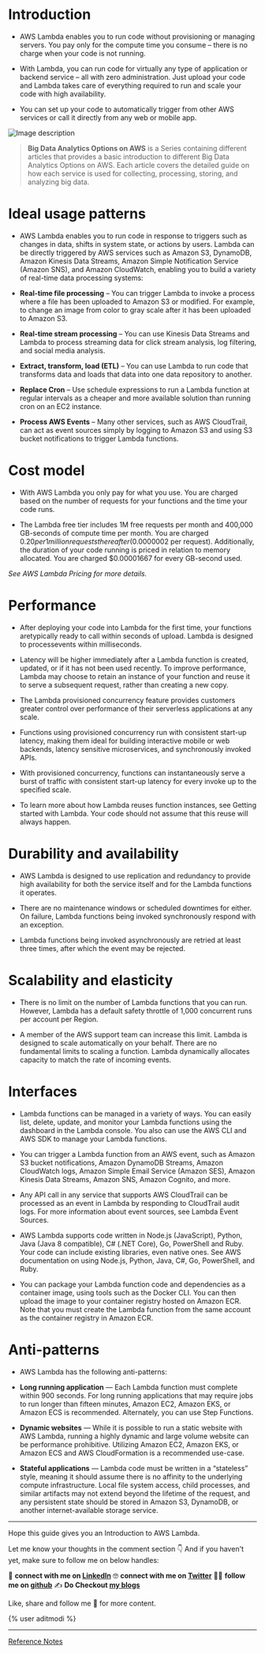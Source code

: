 # Introduction

* AWS Lambda enables you to run code without provisioning or managing servers. You pay only for the compute time you consume – there is no charge when your code is not running. 

* With Lambda, you can run code for virtually any type of application or backend service – all with zero administration. Just upload your code and Lambda takes care of everything required to run and scale your code with high availability. 

* You can set up your code to automatically trigger from other AWS services or call it directly from any web or mobile app.

![Image description](https://dev-to-uploads.s3.amazonaws.com/uploads/articles/cp0t2a1u852t8k5xsizy.png)
 
> **Big Data Analytics Options on AWS** is a Series containing different articles that provides a basic introduction to different Big Data Analytics Options on AWS. Each article covers the detailed guide on how each service is used for collecting, processing, storing, and analyzing big data.

# Ideal usage patterns

* AWS Lambda enables you to run code in response to triggers such as changes in data, shifts in system state, or actions by users. Lambda can be directly triggered by AWS services such as Amazon S3, DynamoDB, Amazon Kinesis Data Streams, Amazon Simple Notification Service (Amazon SNS), and Amazon CloudWatch, enabling you to build a variety of real-time data processing systems:

 * **Real-time file processing** – You can trigger Lambda to invoke a process where a file has been uploaded to Amazon S3 or modified. For example, to change an image from color to gray scale after it has been uploaded to Amazon S3.

 * **Real-time stream processing** – You can use Kinesis Data Streams and Lambda to process streaming data for click stream analysis, log filtering, and social media analysis.

 * **Extract, transform, load (ETL)** – You can use Lambda to run code that transforms data and loads that data into one data repository to another.

 * **Replace Cron** – Use schedule expressions to run a Lambda function at regular intervals as a cheaper and more available solution than running cron on an EC2 instance.

 * **Process AWS Events** – Many other services, such as AWS CloudTrail, can act as event sources simply by logging to Amazon S3 and using S3 bucket notifications to trigger Lambda functions.

# Cost model

* With AWS Lambda you only pay for what you use. You are charged based on the number of requests for your functions and the time your code runs. 

* The Lambda free tier includes 1M free requests per month and 400,000 GB-seconds of compute time per month. You are charged $0.20 per 1 million requests thereafter ($0.0000002 per request). Additionally, the duration of your code running is priced in relation to memory allocated. You are charged $0.00001667 for every GB-second used.

*See AWS Lambda Pricing for more details.*

# Performance

* After deploying your code into Lambda for the first time, your functions aretypically ready to call within seconds of upload. Lambda is designed to processevents within milliseconds. 

* Latency will be higher immediately after a Lambda function is created, updated, or if it has not been used recently. To improve performance, Lambda may choose to retain an instance of your function and reuse it to serve a subsequent request, rather than creating a new copy.

* The Lambda provisioned concurrency feature provides customers greater control over performance of their serverless applications at any scale. 

* Functions using provisioned concurrency run with consistent start-up latency, making them ideal for building interactive mobile or web backends, latency sensitive microservices, and synchronously invoked APIs. 

* With provisioned concurrency, functions can instantaneously serve a burst of traffic with consistent start-up latency for every invoke up to the specified scale.

* To learn more about how Lambda reuses function instances, see Getting started with Lambda. Your code should not assume that this reuse will always happen.

# Durability and availability

* AWS Lambda is designed to use replication and redundancy to provide high availability for both the service itself and for the Lambda functions it operates. 

* There are no maintenance windows or scheduled downtimes for either. On failure, Lambda functions being invoked synchronously respond with an exception. 

* Lambda functions being invoked asynchronously are retried at least three times, after which the event may be rejected.

# Scalability and elasticity

* There is no limit on the number of Lambda functions that you can run. However, Lambda has a default safety throttle of 1,000 concurrent runs per account per Region. 

* A member of the AWS support team can increase this limit. Lambda is designed to scale automatically on your behalf. There are no fundamental limits to scaling a function. Lambda dynamically allocates capacity to match the rate of incoming events.

# Interfaces

* Lambda functions can be managed in a variety of ways. You can easily list, delete, update, and monitor your Lambda functions using the dashboard in the Lambda console. You also can use the AWS CLI and AWS SDK to manage your Lambda functions.

* You can trigger a Lambda function from an AWS event, such as Amazon S3 bucket notifications, Amazon DynamoDB Streams, Amazon CloudWatch logs, Amazon Simple Email Service (Amazon SES), Amazon Kinesis Data Streams, Amazon SNS, Amazon Cognito, and more. 

* Any API call in any service that supports AWS CloudTrail can be processed as an event in Lambda by responding to CloudTrail audit logs. For more information about event sources, see Lambda Event Sources.

* AWS Lambda supports code written in Node.js (JavaScript), Python, Java (Java 8 compatible), C# (.NET Core), Go, PowerShell and Ruby. Your code can include existing libraries, even native ones. See AWS documentation on using Node.js, Python, Java, C#, Go, PowerShell, and Ruby.

* You can package your Lambda function code and dependencies as a container image, using tools such as the Docker CLI. You can then upload the image to your container registry hosted on Amazon ECR. Note that you must create the Lambda function from the same account as the container registry in Amazon ECR.

# Anti-patterns

* AWS Lambda has the following anti-patterns:

 * **Long running application** — Each Lambda function must complete within 900 seconds. For long running applications that may require jobs to run longer than fifteen minutes, Amazon EC2, Amazon EKS, or Amazon ECS is recommended. Alternately, you can use Step Functions.

 * **Dynamic websites** — While it is possible to run a static website with AWS Lambda, running a highly dynamic and large volume website can be performance prohibitive. Utilizing Amazon EC2, Amazon EKS, or Amazon ECS and AWS CloudFormation is a recommended use-case.

 * **Stateful applications** — Lambda code must be written in a “stateless” style, meaning it should assume there is no affinity to the underlying compute infrastructure. Local file system access, child processes, and similar artifacts may not extend beyond the lifetime of the request, and any persistent state should be stored in Amazon S3, DynamoDB, or another internet-available storage service.

---

Hope this guide gives you an Introduction to AWS Lambda.

Let me know your thoughts in the comment section 👇
And if you haven't yet, make sure to follow me on below handles:

👋 **connect with me on [LinkedIn](https://www.linkedin.com/in/adit-modi-2a4362191/)**
🤓 **connect with me on [Twitter](https://twitter.com/adi_12_modi)**
🐱‍💻 **follow me on [github](https://github.com/AditModi)**
✍️ **Do Checkout [my blogs](https://aditmodi.hashnode.dev)** 

Like, share and follow me 🚀 for more content.

{% user aditmodi %}

---

[Reference Notes](https://docs.aws.amazon.com/whitepapers/latest/big-data-analytics-options/aws-lambda.html)